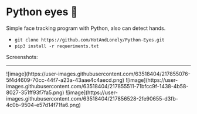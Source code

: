 # Python eyes 👀
Simple face tracking program with Python, also can detect hands.
<ul>
    <li> <code>git clone https://github.com/HotAndLonely/Python-Eyes.git</li></code>
    <li> <code>pip3 install -r requeriments.txt</li></code>
</ul>
Screenshots:
<hr>
![image](https://user-images.githubusercontent.com/63518404/217855076-5f4d4609-70cc-44f7-a23a-43aae4c4aecd.png)
![image](https://user-images.githubusercontent.com/63518404/217855511-71bfcc9f-1438-4b58-8027-351ff93f7fa5.png)
![image](https://user-images.githubusercontent.com/63518404/217856528-2fe90655-d3fb-4c0b-9504-e57d14f71fa6.png)
